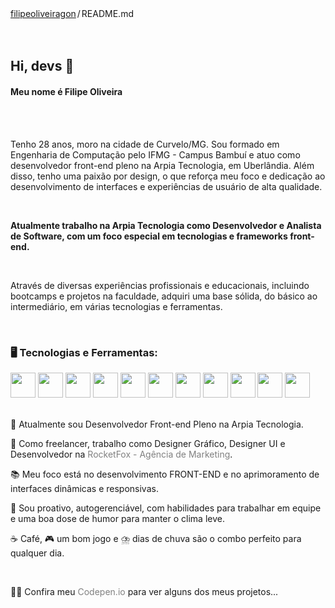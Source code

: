 <div class="position-relative">
  <div class="Box mt-4">
    <div class="Box-body p-4">
      <div class="d-flex flex-justify-between">
        <div class="text-mono text-small mb-3">
          <a href="/filipeoliveiragon/filipeoliveiragon" class="no-underline Link--primary">filipeoliveiragon</a
          ><span class="color-fg-muted d-inline-block" style="padding: 0px 2px">/</span>README<span
            class="color-fg-muted"
            >.md</span
          >
        </div>
      </div>
    </div>
  </div>
  <article class="markdown-body entry-content container-lg f5" itemprop="text">
    <br />
    <br />
    <div dir="auto">
      <h1 align="left" dir="auto">Hi, devs 👊</h1>
      <h4 align="left" dir="auto">Meu nome é Filipe Oliveira</h4>
    </div>
    <br />
    <br />
    <p dir="auto">
      Tenho 28 anos, moro na cidade de Curvelo/MG. Sou formado em Engenharia de Computação pelo IFMG - Campus Bambuí e
      atuo como desenvolvedor front-end pleno na Arpia Tecnologia, em Uberlândia. Além disso, tenho uma paixão por
      design, o que reforça meu foco e dedicação ao desenvolvimento de interfaces e experiências de usuário de alta
      qualidade.
    </p>
    <br />
    <p dir="auto">
      <b
        >Atualmente trabalho na Arpia Tecnologia como Desenvolvedor e Analista de Software, com um foco especial em
        tecnologias e frameworks front-end.</b
      >
    </p>
    <br />
    <p dir="auto">
      Através de diversas experiências profissionais e educacionais, incluindo bootcamps e projetos na faculdade,
      adquiri uma base sólida, do básico ao intermediário, em várias tecnologias e ferramentas.
    </p>
    <br />
    <h3 dir="auto">🖥️ Tecnologias e Ferramentas:</h3>
    <code
      ><img
        style="max-width: 100%; width: 40px"
        src="https://cdn.jsdelivr.net/gh/devicons/devicon/icons/html5/html5-original.svg"
    /></code>
    <code
      ><img
        style="max-width: 100%; width: 40px"
        src="https://cdn.jsdelivr.net/gh/devicons/devicon/icons/css3/css3-original.svg"
    /></code>
    <code
      ><img
        style="max-width: 100%; width: 40px"
        src="https://cdn.jsdelivr.net/gh/devicons/devicon/icons/javascript/javascript-original.svg"
    /></code>
    <code
      ><img
        style="max-width: 100%; width: 40px"
        src="https://cdn.jsdelivr.net/gh/devicons/devicon/icons/typescript/typescript-original.svg"
    /></code>
    <code
      ><img
        style="max-width: 100%; width: 40px"
        src="https://cdn.jsdelivr.net/gh/devicons/devicon/icons/react/react-original.svg"
    /></code>
    <code
      ><img
        style="max-width: 100%; width: 40px"
        src="https://cdn.jsdelivr.net/gh/devicons/devicon/icons/codeigniter/codeigniter-plain.svg"
    /></code>
    <code
      ><img
        style="max-width: 100%; width: 40px"
        src="https://cdn.jsdelivr.net/gh/devicons/devicon/icons/mysql/mysql-original.svg"
    /></code>
    <code
      ><img
        style="max-width: 100%; width: 40px"
        src="https://cdn.jsdelivr.net/gh/devicons/devicon/icons/bootstrap/bootstrap-original.svg"
    /></code>
    <code
      ><img
        style="max-width: 100%; width: 40px"
        src="https://cdn.jsdelivr.net/gh/devicons/devicon/icons/cplusplus/cplusplus-original.svg"
    /></code>
    <code
      ><img
        style="max-width: 100%; width: 40px"
        src="https://cdn.jsdelivr.net/gh/devicons/devicon/icons/git/git-original.svg"
    /></code>
    <code
      ><img
        style="max-width: 100%; width: 40px"
        src="https://cdn.jsdelivr.net/gh/devicons/devicon/icons/java/java-original.svg"
    /></code>
    <br />
    <br />
    <div dir="auto">
      <p align="left" dir="auto">💼 Atualmente sou Desenvolvedor Front-end Pleno na Arpia Tecnologia.</p>
      <p align="left" dir="auto">
        💼 Como freelancer, trabalho como Designer Gráfico, Designer UI e Desenvolvedor na
        <a href="https://instagram.com/rocketfox_mkt" style="text-decoration: none; color: gray"
          >RocketFox - Agência de Marketing</a
        >.
      </p>
      <p align="left" dir="auto">
        📚 Meu foco está no desenvolvimento FRONT-END e no aprimoramento de interfaces dinâmicas e responsivas.
      </p>
      <p align="left" dir="auto">
        🚀 Sou proativo, autogerenciável, com habilidades para trabalhar em equipe e uma boa dose de humor para manter o
        clima leve.
      </p>
      <p align="left" dir="auto">☕ Café, 🎮 um bom jogo e ⛈️ dias de chuva são o combo perfeito para qualquer dia.</p>
      <br />
      <p align="left" dir="auto">
        👨‍💻 Confira meu
        <a href="https://codepen.io/filipeoliveiragon" style="text-decoration: none; color: gray">Codepen.io</a> para
        ver alguns dos meus projetos...
      </p>
    </div>
  </article>
</div>
